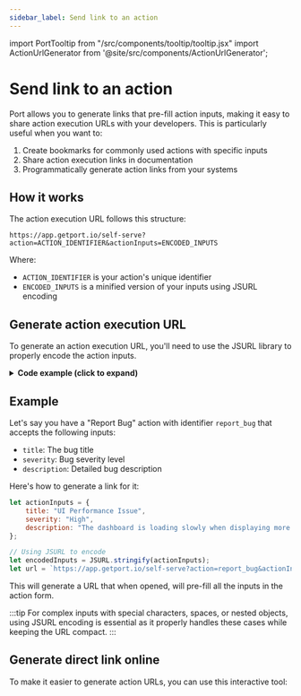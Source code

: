 ```yaml
---
sidebar_label: Send link to an action
---
```


import PortTooltip from "/src/components/tooltip/tooltip.jsx"
import ActionUrlGenerator from '@site/src/components/ActionUrlGenerator';

# Send link to an action

Port allows you to generate links that pre-fill action inputs, making it easy to share action execution URLs with your developers. This is particularly useful when you want to:

1. Create bookmarks for commonly used actions with specific inputs
2. Share action execution links in documentation
3. Programmatically generate action links from your systems

## How it works

The action execution URL follows this structure:
```
https://app.getport.io/self-serve?action=ACTION_IDENTIFIER&actionInputs=ENCODED_INPUTS
```

Where:
- `ACTION_IDENTIFIER` is your action's unique identifier
- `ENCODED_INPUTS` is a minified version of your inputs using JSURL encoding

## Generate action execution URL

To generate an action execution URL, you'll need to use the JSURL library to properly encode the action inputs.

<details>
<summary><b>Code example (click to expand)</b></summary>

```javascript
// Load jsurl2 library
let script = document.createElement('script');
script.src = "https://cdn.jsdelivr.net/npm/jsurl2";
document.head.appendChild(script);

script.onload = function() {
    // Your action inputs
    let actionInputs = {
        input1: "value1",
        input2: "value2"
    };

    // Encode the inputs
    let encodedInputs = JSURL.stringify(actionInputs);
    
    // Generate the full URL
    let actionIdentifier = "your_action_id";
    let url = `https://app.getport.io/self-serve?action=${actionIdentifier}&actionInputs=${encodedInputs}`;
    
    console.log("Action URL:", url);
};
```
</details>

## Example

Let's say you have a "Report Bug" action with identifier `report_bug` that accepts the following inputs:
- `title`: The bug title
- `severity`: Bug severity level
- `description`: Detailed bug description

Here's how to generate a link for it:

```javascript
let actionInputs = {
    title: "UI Performance Issue",
    severity: "High",
    description: "The dashboard is loading slowly when displaying more than 100 items"
};

// Using JSURL to encode
let encodedInputs = JSURL.stringify(actionInputs);
let url = `https://app.getport.io/self-serve?action=report_bug&actionInputs=${encodedInputs}`;
```

This will generate a URL that when opened, will pre-fill all the inputs in the action form.

:::tip
For complex inputs with special characters, spaces, or nested objects, using JSURL encoding is essential as it properly handles these cases while keeping the URL compact.
:::

## Generate direct link online

To make it easier to generate action URLs, you can use this interactive tool:

<ActionUrlGenerator />